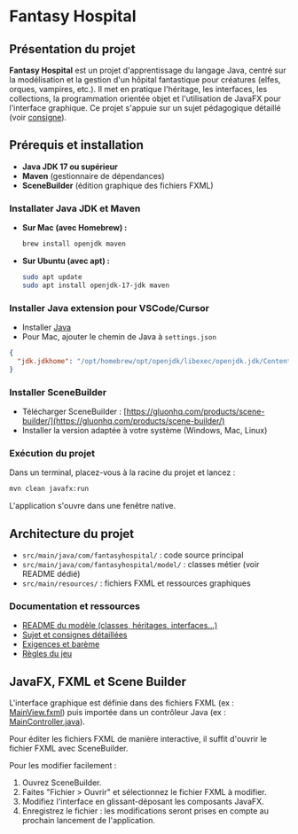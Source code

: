 # Fantasy Hospital

## Présentation du projet

**Fantasy Hospital** est un projet d'apprentissage du langage Java, centré sur la modélisation et la gestion d'un hôpital fantastique pour créatures (elfes, orques, vampires, etc.). Il met en pratique l'héritage, les interfaces, les collections, la programmation orientée objet et l'utilisation de JavaFX pour l'interface graphique. Ce projet s'appuie sur un sujet pédagogique détaillé (voir [consigne](docs/instruction)).

## Prérequis et installation

- **Java JDK 17 ou supérieur**
- **Maven** (gestionnaire de dépendances)
- **SceneBuilder** (édition graphique des fichiers FXML)

### Installater Java JDK et Maven

- **Sur Mac (avec Homebrew) :**
  ```sh
  brew install openjdk maven
  ```
- **Sur Ubuntu (avec apt) :**
  ```sh
  sudo apt update
  sudo apt install openjdk-17-jdk maven
  ```

### Installer Java extension pour VSCode/Cursor

- Installer [Java](https://marketplace.visualstudio.com/items?itemName=Oracle.oracle-java)
- Pour Mac, ajouter le chemin de Java à `settings.json`

```json
{
  "jdk.jdkhome": "/opt/homebrew/opt/openjdk/libexec/openjdk.jdk/Contents/Home"
}
```

### Installer SceneBuilder
- Télécharger SceneBuilder : [https://gluonhq.com/products/scene-builder/](https://gluonhq.com/products/scene-builder/)
- Installer la version adaptée à votre système (Windows, Mac, Linux)

### Exécution du projet

Dans un terminal, placez-vous à la racine du projet et lancez :

```sh
mvn clean javafx:run
```

L'application s'ouvre dans une fenêtre native.

## Architecture du projet

- `src/main/java/com/fantasyhospital/` : code source principal
- `src/main/java/com/fantasyhospital/model/` : classes métier (voir README dédié)
- `src/main/resources/` : fichiers FXML et ressources graphiques

### Documentation et ressources
- [README du modèle (classes, héritages, interfaces...)](docs/models.md)
- [Sujet et consignes détaillées](docs/instruction)
- [Exigences et barème](docs/requirements)
- [Règles du jeu](docs/rules)

## JavaFX, FXML et Scene Builder

L'interface graphique est définie dans des fichiers FXML (ex : [MainView.fxml](src/main/resources/com/fantasyhospital/MainView.fxml)) puis importée dans un contrôleur Java (ex : [MainController.java](src/main/java/com/fantasyhospital/MainController.java)).

Pour éditer les fichiers FXML de manière interactive, il suffit d'ouvrir le fichier FXML avec SceneBuilder.

Pour les modifier facilement :
1. Ouvrez SceneBuilder.
2. Faites "Fichier > Ouvrir" et sélectionnez le fichier FXML à modifier.
3. Modifiez l'interface en glissant-déposant les composants JavaFX.
4. Enregistrez le fichier : les modifications seront prises en compte au prochain lancement de l'application.
